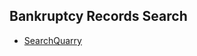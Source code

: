 ## Bankruptcy Records Search

- [SearchQuarry](http://searchquarry.com/namesearch/bankruptcy-records-lookup)